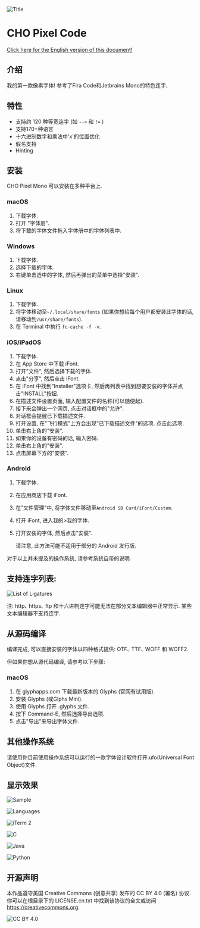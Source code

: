 ![Title](Media/Title.jpg)

# CHO Pixel Code

[Click here for the English version of this document!](README(ENGLISH).md)

## 介绍

我的第一款像素字体! 参考了Fira Code和Jetbrains Mono的特色连字.



## 特性

- 支持约 120 种等宽连字 (如 `-->` 和 `!=` )
- 支持170+种语言
- 十六进制数字和乘法中'x'的位置优化
- 假名支持
- Hinting



## 安装

CHO Pixel Mono 可以安装在多种平台上.

### macOS

1. 下载字体.
2. 打开 "字体册".
3. 将下载的字体文件拖入字体册中的字体列表中.

### Windows

1. 下载字体.
2. 选择下载的字体.
3. 右键单击选中的字体, 然后再弹出的菜单中选择"安装".

### Linux

1. 下载字体.
2. 将字体移动至`~/.local/share/fonts` (如果你想给每个用户都安装此字体的话, 请移动到`/usr/share/fonts`).
3. 在 Terminal 中执行 `fc-cache -f -v`.

### iOS/iPadOS

1. 下载字体.
2. 在 App Store 中下载 iFont.
3. 打开"文件", 然后选择下载的字体.
4. 点击"分享", 然后点击 iFont.
5. 在 iFont 中找到"Installer"选项卡, 然后再列表中找到想要安装的字体并点击"INSTALL"按钮.
6. 在描述文件设置页面, 输入配置文件的名称(可以随便起).
7. 接下来会弹出一个网页, 点击对话框中的"允许".
8. 对话框会提醒已下载描述文件.
9. 打开设置, 在"飞行模式"上方会出现"已下载描述文件"的选项. 点击此选项.
10. 单击右上角的"安装".
11. 如果你的设备有密码的话, 输入密码.
12. 单击右上角的"安装".
13. 点击屏幕下方的"安装".

### Android

1. 下载字体.

2. 在应用商店下载 iFont.

3. 在"文件管理"中, 将字体文件移动至`Android SD Card/iFont/Custom`.

4. 打开 iFont, 进入我的>我的字体.

5. 打开安装的字体,  然后点击"安装".

   请注意,  此方法可能不适用于部分的 Android 发行版.

对于以上并未提及的操作系统, 请参考系统自带的说明.



## 支持连字列表:

![List of Ligatures](Media/ligatures.jpg "List of Ligatures")

注: http､ https､ ftp 和十六进制连字可能无法在部分文本编辑器中正常显示. 某些文本编辑器不支持连字.



## 从源码编译

编译完成, 可以直接安装的字体以四种格式提供: OTF､ TTF､ WOFF 和 WOFF2.

但如果你想从源代码编译, 请参考以下步骤:

### macOS

1. 在 glyphapps.com 下载最新版本的 Glyphs (官网有试用版).
2. 安装 Glyphs (或Glphs Mini).
3. 使用 Glyphs 打开 .glyphs 文件.
4. 按下 Command-E, 然后选择导出选项.
5. 点击"导出"来导出字体文件.



## 其他操作系统

请使用你目前使用操作系统可以运行的一款字体设计软件打开.ufo(Universal Font Object)文件.



## 显示效果

![Sample](Media/code.png "Some Sample Texts")

![Languages](Media/languages.jpg "CHO Pixel in 14 different languages")

![iTerm 2](Media/iterm2.jpg "CHO Pixel in iTerm2 and zsh")

![C](Media/c.jpg "C in Sublime Text")

![Java](Media/java.jpg "Java in Sublime Text")

![Python](Media/python.jpg "Python 3 in Sublime Text")



## 开源声明

本作品遵守美国 Creative Commons (创意共享) 发布的 CC BY 4.0 (署名) 协议. 你可以在根目录下的 LICENSE.cn.txt 中找到该协议的全文或访问 <https://creativecommons.org>.

![CC BY 4.0](Media/cc_by.jpg)
